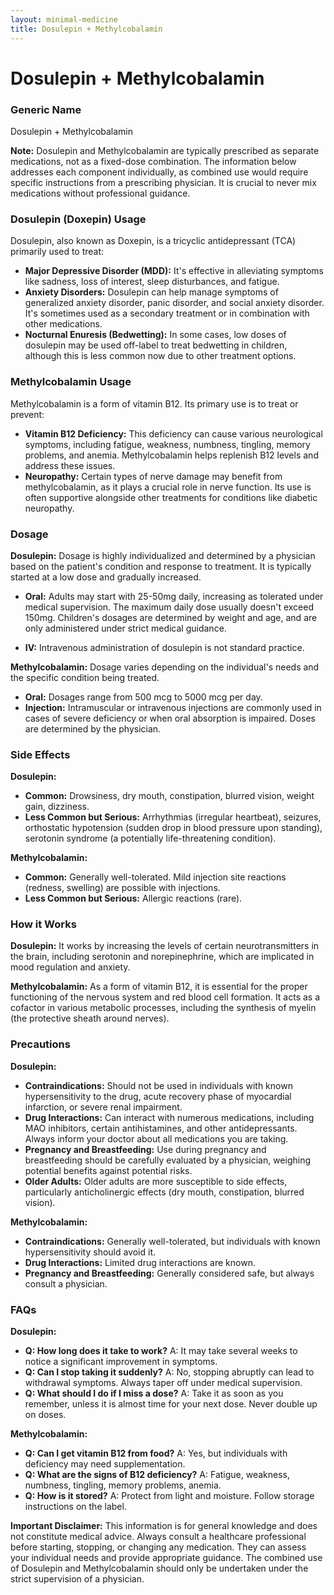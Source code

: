 ```yaml
---
layout: minimal-medicine
title: Dosulepin + Methylcobalamin
---
```


# Dosulepin + Methylcobalamin
### Generic Name
Dosulepin + Methylcobalamin

**Note:**  Dosulepin and Methylcobalamin are typically prescribed as separate medications, not as a fixed-dose combination.  The information below addresses each component individually, as combined use would require specific instructions from a prescribing physician.  It is crucial to never mix medications without professional guidance.

### Dosulepin (Doxepin) Usage

Dosulepin, also known as Doxepin, is a tricyclic antidepressant (TCA) primarily used to treat:

* **Major Depressive Disorder (MDD):**  It's effective in alleviating symptoms like sadness, loss of interest, sleep disturbances, and fatigue.
* **Anxiety Disorders:**  Dosulepin can help manage symptoms of generalized anxiety disorder, panic disorder, and social anxiety disorder.  It's sometimes used as a secondary treatment or in combination with other medications.
* **Nocturnal Enuresis (Bedwetting):** In some cases, low doses of dosulepin may be used off-label to treat bedwetting in children, although this is less common now due to other treatment options.


### Methylcobalamin Usage

Methylcobalamin is a form of vitamin B12. Its primary use is to treat or prevent:

* **Vitamin B12 Deficiency:** This deficiency can cause various neurological symptoms, including fatigue, weakness, numbness, tingling, memory problems, and anemia.  Methylcobalamin helps replenish B12 levels and address these issues.
* **Neuropathy:** Certain types of nerve damage may benefit from methylcobalamin, as it plays a crucial role in nerve function.  Its use is often supportive alongside other treatments for conditions like diabetic neuropathy.


### Dosage

**Dosulepin:** Dosage is highly individualized and determined by a physician based on the patient's condition and response to treatment.  It is typically started at a low dose and gradually increased.

* **Oral:**  Adults may start with 25-50mg daily, increasing as tolerated under medical supervision.  The maximum daily dose usually doesn't exceed 150mg.  Children's dosages are determined by weight and age, and are only administered under strict medical guidance.

* **IV:**  Intravenous administration of dosulepin is not standard practice.

**Methylcobalamin:**  Dosage varies depending on the individual's needs and the specific condition being treated.

* **Oral:**  Dosages range from 500 mcg to 5000 mcg per day.  
* **Injection:**  Intramuscular or intravenous injections are commonly used in cases of severe deficiency or when oral absorption is impaired.  Doses are determined by the physician.


### Side Effects

**Dosulepin:**

* **Common:** Drowsiness, dry mouth, constipation, blurred vision, weight gain, dizziness.
* **Less Common but Serious:**  Arrhythmias (irregular heartbeat), seizures, orthostatic hypotension (sudden drop in blood pressure upon standing), serotonin syndrome (a potentially life-threatening condition).


**Methylcobalamin:**

* **Common:**  Generally well-tolerated.  Mild injection site reactions (redness, swelling) are possible with injections.
* **Less Common but Serious:**  Allergic reactions (rare).


### How it Works

**Dosulepin:**  It works by increasing the levels of certain neurotransmitters in the brain, including serotonin and norepinephrine, which are implicated in mood regulation and anxiety.

**Methylcobalamin:**  As a form of vitamin B12, it is essential for the proper functioning of the nervous system and red blood cell formation. It acts as a cofactor in various metabolic processes, including the synthesis of myelin (the protective sheath around nerves).


### Precautions

**Dosulepin:**

* **Contraindications:**  Should not be used in individuals with known hypersensitivity to the drug, acute recovery phase of myocardial infarction, or severe renal impairment.
* **Drug Interactions:** Can interact with numerous medications, including MAO inhibitors, certain antihistamines, and other antidepressants. Always inform your doctor about all medications you are taking.
* **Pregnancy and Breastfeeding:**  Use during pregnancy and breastfeeding should be carefully evaluated by a physician, weighing potential benefits against potential risks.
* **Older Adults:**  Older adults are more susceptible to side effects, particularly anticholinergic effects (dry mouth, constipation, blurred vision).


**Methylcobalamin:**

* **Contraindications:**  Generally well-tolerated, but individuals with known hypersensitivity should avoid it.
* **Drug Interactions:**  Limited drug interactions are known.
* **Pregnancy and Breastfeeding:**  Generally considered safe, but always consult a physician.

### FAQs

**Dosulepin:**

* **Q: How long does it take to work?** A:  It may take several weeks to notice a significant improvement in symptoms.
* **Q: Can I stop taking it suddenly?** A:  No, stopping abruptly can lead to withdrawal symptoms.  Always taper off under medical supervision.
* **Q:  What should I do if I miss a dose?** A: Take it as soon as you remember, unless it is almost time for your next dose.  Never double up on doses.

**Methylcobalamin:**

* **Q: Can I get vitamin B12 from food?** A: Yes, but individuals with deficiency may need supplementation.
* **Q: What are the signs of B12 deficiency?** A:  Fatigue, weakness, numbness, tingling, memory problems, anemia.
* **Q: How is it stored?** A: Protect from light and moisture.  Follow storage instructions on the label.


**Important Disclaimer:** This information is for general knowledge and does not constitute medical advice. Always consult a healthcare professional before starting, stopping, or changing any medication. They can assess your individual needs and provide appropriate guidance.  The combined use of Dosulepin and Methylcobalamin should only be undertaken under the strict supervision of a physician.

